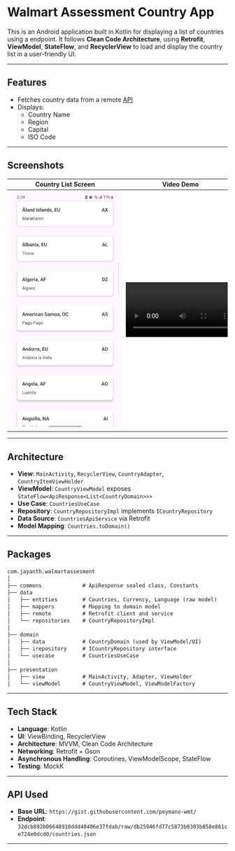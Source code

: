 # Walmart Assessment Country App

This is an Android application built in Kotlin for displaying a list of countries using a endpoint. It follows **Clean Code Architecture**, using **Retrofit**, **ViewModel**, **StateFlow**, and **RecyclerView** to load and display the country list in a user-friendly UI.

---

## Features

- Fetches country data from a remote [API](https://gist.githubusercontent.com/peymano-wmt/32dcb892b06648910ddd40406e37fdab/raw/db25946fd77c5873b0303b858e861ce724e0dcd0/countries.json)
- Displays:
  - Country Name
  - Region
  - Capital
  - ISO Code

---
## Screenshots

| Country List Screen | Video Demo | Without Internet Demo |
|---------------------|------------|------------------------|
| <div style="width:250px; display:inline-block;"><img alt="screenshot" src="https://github.com/Jayanth-Anumula/JayanthWalmartAssesment/blob/main/output.png" width="250"/></div> | <div style="width:250px; display:inline-block;"><video src="https://github.com/user-attachments/assets/18dfaa89-4a51-46c7-b26e-95caf6cb2c3c" width="250" controls></video></div> | <div style="width:250px; display:inline-block;"><video src="https://github.com/user-attachments/assets/e6969377-88a2-4ab1-9590-09fba6ac1f40" width="250" controls></video></div> |


---

## Architecture

- **View**: `MainActivity`, `RecyclerView`, `CountryAdapter`, `CountryItemViewHolder`
- **ViewModel**: `CountryViewModel` exposes `StateFlow<ApiResponse<List<CountryDomain>>>`
- **Use Case**: `CountriesUseCase`
- **Repository**: `CountryRepositoryImpl` implements `ICountryRepository`
- **Data Source**: `CountriesApiService` via Retrofit
- **Model Mapping**: `Countries.toDomain()`

---

## Packages

```
com.jayanth.walmartassesment
│
├── commons             # ApiResponse sealed class, Constants
├── data
│   ├── entities        # Countries, Currency, Language (raw model)
│   ├── mappers         # Mapping to domain model
│   ├── remote          # Retrofit client and service
│   └── repositories    # CountryRepositoryImpl
│
├── domain
│   ├── data            # CountryDomain (used by ViewModel/UI)
│   ├── irepository     # ICountryRepository interface
│   └── usecase         # CountriesUseCase
│
├── presentation
│   ├── view            # MainActivity, Adapter, ViewHolder
│   └── viewModel       # CountryViewModel, ViewModelFactory
```

---
## Tech Stack

- **Language**: Kotlin
- **UI**: ViewBinding, RecyclerView
- **Architecture**: MVVM, Clean Code Architecture
- **Networking**: Retrofit + Gson
- **Asynchronous Handling**: Coroutines, ViewModelScope, StateFlow
- **Testing**: MockK

---

## API Used

- **Base URL**: `https://gist.githubusercontent.com/peymano-wmt/`
- **Endpoint**:  
  `32dcb892b06648910ddd40406e37fdab/raw/db25946fd77c5873b0303b858e861ce724e0dcd0/countries.json`

---

